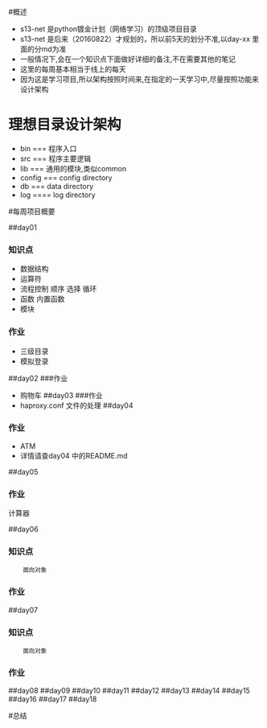 #概述
* s13-net 是python镀金计划（网络学习）的顶级项目目录
* s13-net 是后来（20160822）才规划的，所以前5天的划分不准,以day-xx 里面的分md为准
* 一般情况下,会在一个知识点下面做好详细的备注,不在需要其他的笔记
* 这里的每周基本相当于线上的每天
* 因为这是学习项目,所以架构按照时间来,在指定的一天学习中,尽量按照功能来设计架构

# 理想目录设计架构
* bin === 程序入口
* src === 程序主要逻辑
* lib === 通用的模块,类似common
* config === config directory
* db === data directory
* log ==== log directory


#每周项目概要

##day01
### 知识点
* 数据结构
* 运算符
* 流程控制 顺序 选择 循环
* 函数 内置函数
* 模块
### 作业 
* 三级目录
* 模拟登录

##day02
###作业
* 购物车
##day03
###作业
* haproxy.conf 文件的处理
##day04
### 作业
* ATM
* 详情请查day04 中的README.md

##day05
### 作业
计算器


##day06
### 知识点
        面向对象
### 作业

##day07

### 知识点

        面向对象

### 作业

##day08
##day09
##day10
##day11
##day12
##day13
##day14
##day15
##day16
##day17
##day18

#总结
